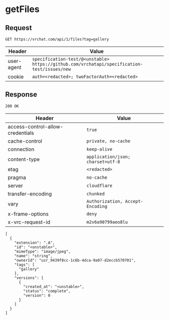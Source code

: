 # getFiles

## Request
`GET https://vrchat.com/api/1/files?tag=gallery`

| Header | Value |
| ------ | ----- |
| user-agent | `specification-test/@<unstable> https://github.com/vrchatapi/specification-test/issues/new` |
| cookie | `auth=<redacted>; twoFactorAuth=<redacted>` |


## Response
`200 OK`

| Header | Value |
| ------ | ----- |
| access-control-allow-credentials | `true` |
| cache-control | `private, no-cache` |
| connection | `keep-alive` |
| content-type | `application/json; charset=utf-8` |
| etag | `<redacted>` |
| pragma | `no-cache` |
| server | `cloudflare` |
| transfer-encoding | `chunked` |
| vary | `Authorization, Accept-Encoding` |
| x-frame-options | `deny` |
| x-vrc-request-id | `m2v6a90799aeo8lu` |

```jsonc
[
  {
    "extension": ".A",
    "id": "<unstable>",
    "mimeType": "image/jpeg",
    "name": "string",
    "ownerId": "usr_9439f8cc-1c6b-4dca-9a07-d2eccb570701",
    "tags": [
      "gallery"
    ],
    "versions": [
      {
        "created_at": "<unstable>",
        "status": "complete",
        "version": 0
      }
    ]
  }
]
```
